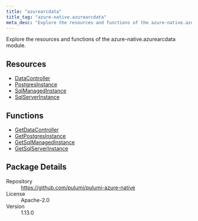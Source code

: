 ```yaml
---
title: "azurearcdata"
title_tag: "azure-native.azurearcdata"
meta_desc: "Explore the resources and functions of the azure-native.azurearcdata module."
---
```


<!-- WARNING: this file was generated by Pulumi Docs Generator. -->
<!-- Do not edit by hand unless you're certain you know what you are doing! -->

Explore the resources and functions of the azure-native.azurearcdata module.

<h2 id="resources">Resources</h2>
<ul class="api">
    <li><a href="datacontroller" title="DataController"><span class="symbol resource"></span>DataController</a></li>
    <li><a href="postgresinstance" title="PostgresInstance"><span class="symbol resource"></span>PostgresInstance</a></li>
    <li><a href="sqlmanagedinstance" title="SqlManagedInstance"><span class="symbol resource"></span>SqlManagedInstance</a></li>
    <li><a href="sqlserverinstance" title="SqlServerInstance"><span class="symbol resource"></span>SqlServerInstance</a></li>
</ul>

<h2 id="functions">Functions</h2>
<ul class="api">
    <li><a href="getdatacontroller" title="GetDataController"><span class="symbol function"></span>GetDataController</a></li>
    <li><a href="getpostgresinstance" title="GetPostgresInstance"><span class="symbol function"></span>GetPostgresInstance</a></li>
    <li><a href="getsqlmanagedinstance" title="GetSqlManagedInstance"><span class="symbol function"></span>GetSqlManagedInstance</a></li>
    <li><a href="getsqlserverinstance" title="GetSqlServerInstance"><span class="symbol function"></span>GetSqlServerInstance</a></li>
</ul>

<h2 id="package-details">Package Details</h2>
<dl class="package-details">
	<dt>Repository</dt>
	<dd><a href="https://github.com/pulumi/pulumi-azure-native">https://github.com/pulumi/pulumi-azure-native</a></dd>
	<dt>License</dt>
	<dd>Apache-2.0</dd>
	<dt>Version</dt>
	<dd>1.13.0</dd>
</dl>


